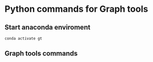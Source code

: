 # Python commands for Graph tools

## Start anaconda enviroment
```
conda activate gt
```

## Graph tools commands
